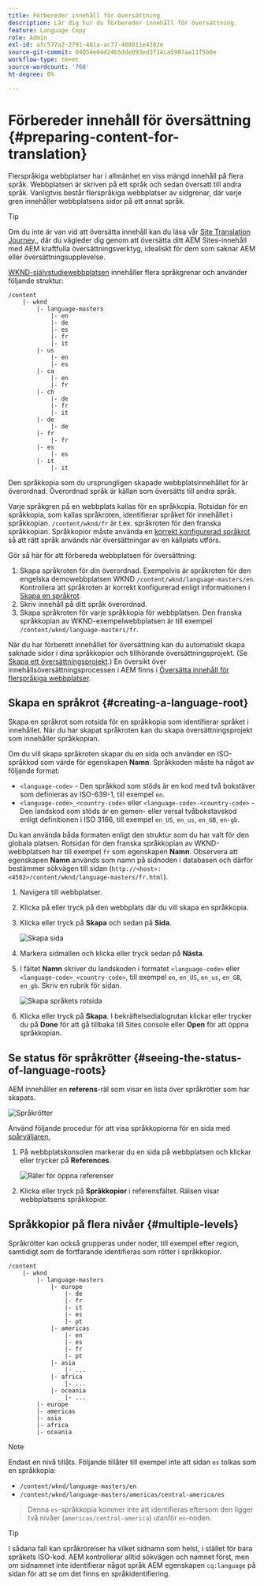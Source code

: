 ```yaml
---
title: Förbereder innehåll för översättning
description: Lär dig hur du förbereder innehåll för översättning.
feature: Language Copy
role: Admin
exl-id: afc577a2-2791-481a-ac77-468011e4302e
source-git-commit: 04054e04d24b5dde093ed3f14ca5987aa11f5b0e
workflow-type: tm+mt
source-wordcount: '768'
ht-degree: 0%

---
```


# Förbereder innehåll för översättning {#preparing-content-for-translation}

Flerspråkiga webbplatser har i allmänhet en viss mängd innehåll på flera språk. Webbplatsen är skriven på ett språk och sedan översatt till andra språk. Vanligtvis består flerspråkiga webbplatser av sidgrenar, där varje gren innehåller webbplatsens sidor på ett annat språk.

>[!TIP]
>
>Om du inte är van vid att översätta innehåll kan du läsa vår [Site Translation Journey,](/help/journey-sites/translation/overview.md), där du vägleder dig genom att översätta ditt AEM Sites-innehåll med AEM kraftfulla översättningsverktyg, idealiskt för dem som saknar AEM eller översättningsupplevelse.

[WKND-självstudiewebbplatsen](/help/implementing/developing/introduction/develop-wknd-tutorial.md) innehåller flera språkgrenar och använder följande struktur:

```text
/content
    |- wknd
        |- language-masters
            |- en
            |- de
            |- es
            |- fr
            |- it
        |- us
            |- en
            |- es
        |- ca
            |- en
            |- fr
        |- ch
            |- de
            |- fr
            |- it
        |- de
            |- de
        |- fr
            |- fr
        |- es
            |- es
        |- it
            |- it
```

Den språkkopia som du ursprungligen skapade webbplatsinnehållet för är överordnad. Överordnad språk är källan som översätts till andra språk.

Varje språkgren på en webbplats kallas för en språkkopia. Rotsidan för en språkkopia, som kallas språkroten, identifierar språket för innehållet i språkkopian. `/content/wknd/fr` är t.ex. språkroten för den franska språkkopian. Språkkopior måste använda en [korrekt konfigurerad språkrot](preparation.md#creating-a-language-root) så att rätt språk används när översättningar av en källplats utförs.

Gör så här för att förbereda webbplatsen för översättning:

1. Skapa språkroten för din överordnad. Exempelvis är språkroten för den engelska demowebbplatsen WKND `/content/wknd/language-masters/en`. Kontrollera att språkroten är korrekt konfigurerad enligt informationen i [Skapa en språkrot](preparation.md#creating-a-language-root).
1. Skriv innehåll på ditt språk överordnad.
1. Skapa språkroten för varje språkkopia för webbplatsen. Den franska språkkopian av WKND-exempelwebbplatsen är till exempel `/content/wknd/language-masters/fr`.

När du har förberett innehållet för översättning kan du automatiskt skapa saknade sidor i dina språkkopior och tillhörande översättningsprojekt. (Se [Skapa ett översättningsprojekt](managing-projects.md).) En översikt över innehållsöversättningsprocessen i AEM finns i [Översätta innehåll för flerspråkiga webbplatser](overview.md).

## Skapa en språkrot {#creating-a-language-root}

Skapa en språkrot som rotsida för en språkkopia som identifierar språket i innehållet. När du har skapat språkroten kan du skapa översättningsprojekt som innehåller språkkopian.

Om du vill skapa språkroten skapar du en sida och använder en ISO-språkkod som värde för egenskapen **Namn**. Språkkoden måste ha något av följande format:

* `<language-code>` - Den språkkod som stöds är en kod med två bokstäver som definieras av ISO-639-1, till exempel  `en`.
* `<language-code>_<country-code>` eller  `<language-code>-<country-code>` - Den landskod som stöds är en gemen- eller versal tvåbokstavskod enligt definitionen i ISO 3166, till exempel  `en_US`,  `en_us`,  `en_GB`,  `en-gb`.

Du kan använda båda formaten enligt den struktur som du har valt för den globala platsen.  Rotsidan för den franska språkkopian av WKND-webbplatsen har till exempel `fr` som egenskapen **Namn**. Observera att egenskapen **Namn** används som namn på sidnoden i databasen och därför bestämmer sökvägen till sidan (`http://<host>:<4502>/content/wknd/language-masters/fr.html`).

1. Navigera till webbplatser.
1. Klicka på eller tryck på den webbplats där du vill skapa en språkkopia.
1. Klicka eller tryck på **Skapa** och sedan på **Sida**.

   ![Skapa sida](../assets/create-page.png)

1. Markera sidmallen och klicka eller tryck sedan på **Nästa**.
1. I fältet **Namn** skriver du landskoden i formatet `<language-code>` eller `<language-code>_<country-code>`, till exempel `en`, `en_US`, `en_us`, `en_GB`, `en_gb`. Skriv en rubrik för sidan.

   ![Skapa språkets rotsida](../assets/create-language-root.png)

1. Klicka eller tryck på **Skapa**. I bekräftelsedialogrutan klickar eller trycker du på **Done** för att gå tillbaka till Sites console eller **Open** för att öppna språkkopian.

## Se status för språkrötter {#seeing-the-status-of-language-roots}

AEM innehåller en **referens**-räl som visar en lista över språkrötter som har skapats.

![Språkrötter](../assets/language-roots.png)

Använd följande procedur för att visa språkkopiorna för en sida med [spårväljaren.](/help/sites-cloud/authoring/getting-started/basic-handling.md#rail-selector)

1. På webbplatskonsolen markerar du en sida på webbplatsen och klickar eller trycker på **References**.

   ![Räler för öppna referenser](../assets/opening-references-rail.png)

1. Klicka eller tryck på **Språkkopior** i referensfältet. Rälsen visar webbplatsens språkkopior.

## Språkkopior på flera nivåer {#multiple-levels}

Språkrötter kan också grupperas under noder, till exempel efter region, samtidigt som de fortfarande identifieras som rötter i språkkopior.

```text
/content
    |- wknd
        |- language-masters
            |- europe
                |- de
                |- fr
                |- it
                |- es
                ]- pt
            |- americas
                |- en
                |- es
                |- fr
                |- pt
            |- asia
                |- ...
            |- africa
                |- ...
            |- oceania
                |- ...
        |- europe
        |- americas
        |- asia
        |- africa
        |- oceania            
```

>[!NOTE]
>
>Endast en nivå tillåts. Följande tillåter till exempel inte att sidan `es` tolkas som en språkkopia:
>
>* `/content/wknd/language-masters/en`
>* `/content/wknd/language-masters/americas/central-america/es`

>
> Denna `es`-språkkopia kommer inte att identifieras eftersom den ligger två nivåer (`americas/central-america`) utanför `en`-noden.

>[!TIP]
>
>I sådana fall kan språkrörelser ha vilket sidnamn som helst, i stället för bara språkets ISO-kod. AEM kontrollerar alltid sökvägen och namnet först, men om sidnamnet inte identifierar något språk AEM egenskapen `cq:language` på sidan för att se om det finns en språkidentifiering.
